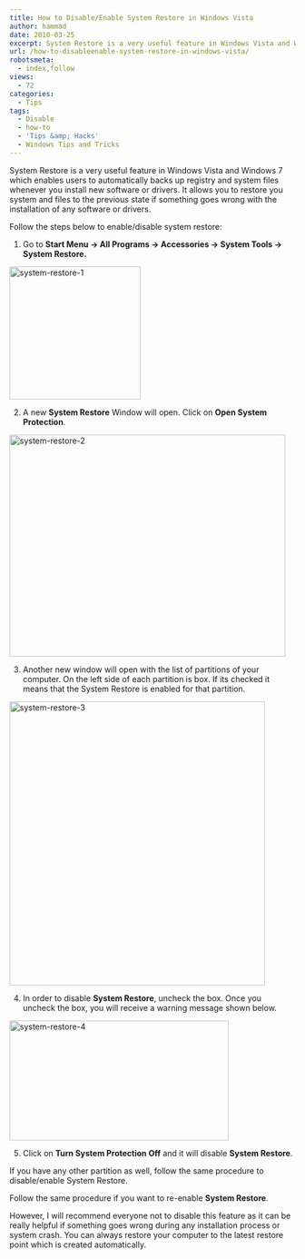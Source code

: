 ```yaml
---
title: How to Disable/Enable System Restore in Windows Vista
author: hammad
date: 2010-03-25
excerpt: System Restore is a very useful feature in Windows Vista and Windows 7 which enables users to automatically backs up registry and system files whenever you install new software or drivers. And restore system to the previous state if something goes wrong during the installation
url: /how-to-disableenable-system-restore-in-windows-vista/
robotsmeta:
  - index,follow
views:
  - 72
categories:
  - Tips
tags:
  - Disable
  - how-to
  - 'Tips &amp; Hacks'
  - Windows Tips and Tricks
---
```

System Restore is a very useful feature in Windows Vista and Windows 7 which enables users to automatically backs up registry and system files whenever you install new software or drivers. It allows you to restore you system and files to the previous state if something goes wrong with the installation of any software or drivers.

<!--more-->

Follow the steps below to enable/disable system restore:

1. Go to **Start Menu -> All Programs -> Accessories -> System Tools -> System Restore.**

<img class="wp-image-52499" style="float: none;margin-left: auto;margin-right: auto;border: 0px" src="http://cdn.devilsworkshop.org/files/2010/03/systemrestore1.png" border="0" alt="system-restore-1" width="231" height="234" />

2. A new **System Restore** Window will open. Click on **Open System Protection**.

<img style="float: none;margin-left: auto;margin-right: auto;border: 0px" src="http://cdn.devilsworkshop.org/files/2010/03/systemrestore2.png" border="0" alt="system-restore-2" width="486" height="391" />

3. Another new window will open with the list of partitions of your computer. On the left side of each partition is box. If its checked it means that the System Restore is enabled for that partition.

<img style="float: none;margin-left: auto;margin-right: auto;border: 0px" src="http://cdn.devilsworkshop.org/files/2010/03/systemrestore3.png" border="0" alt="system-restore-3" width="450" height="500" />

4. In order to disable **System Restore**, uncheck the box. Once you uncheck the box, you will receive a warning message shown below.

<img style="float: none;margin-left: auto;margin-right: auto;border: 0px" src="http://cdn.devilsworkshop.org/files/2010/03/systemrestore4.png" border="0" alt="system-restore-4" width="386" height="211" />

5. Click on **Turn System Protection Off** and it will disable **System Restore**.

If you have any other partition as well, follow the same procedure to disable/enable System Restore.

Follow the same procedure if you want to re-enable **System Restore**.

However, I will recommend everyone not to disable this feature as it can be really helpful if something goes wrong during any installation process or system crash. You can always restore your computer to the latest restore point which is created automatically.
